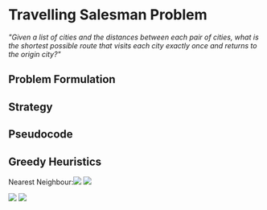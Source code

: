 # Travelling Salesman Problem
_"Given a list of cities and the distances between each pair of cities, what is the shortest possible route that visits each city exactly once and returns to the origin city?"_
## Problem Formulation

## Strategy

## Pseudocode

## Greedy Heuristics
Nearest Neighbour:![](https://i.imgur.com/NMBNKgQ.png)
![](https://i.imgur.com/qb21qC8.png)

![](https://i.imgur.com/FrYMX0s.png)
![](https://i.imgur.com/yLT78tP.png)

